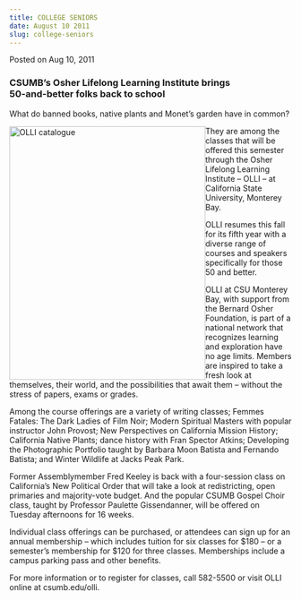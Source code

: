 ```yaml
---
title: COLLEGE SENIORS
date: August 10 2011
slug: college-seniors
---
```





<span class="date">Posted on Aug 10, 2011    </span>
<h3>CSUMB&#x2019;s Osher Lifelong Learning Institute&#xA0;brings<br>
50-and-better folks back to school</br></h3>
<p>What do banned books, native plants and Monet&#x2019;s garden have in
common?</p>
<p><img alt="OLLI catalogue" src="http://news.csumb.edu/sites/default/files/65/attachments/news/images/olli_f11_350.jpg" style="float:left; width:350px; height:453px">They are among the
classes that will be offered this semester through the Osher
Lifelong Learning Institute &#x2013; OLLI &#x2013; at California State
University, Monterey Bay.</img></p>
<p>OLLI resumes this fall for its fifth year with a diverse range
of courses and speakers specifically for those 50 and better.</p>
<p>OLLI at CSU Monterey Bay, with support from the Bernard Osher
Foundation, is part of a national network that recognizes learning
and exploration have no age limits. Members are inspired to take a
fresh look at themselves, their world, and the possibilities that
await them &#x2013; without the stress of papers, exams or grades.</p>
<p>Among the course offerings are a variety of writing classes;
Femmes Fatales: The Dark Ladies of Film Noir; Modern Spiritual
Masters with popular instructor John Provost; New Perspectives on
California Mission History; California Native Plants; dance history
with Fran Spector Atkins; Developing the Photographic Portfolio
taught by Barbara Moon Batista and Fernando Batista; and Winter
Wildlife at Jacks Peak Park.</p>
<p>Former Assemblymember Fred Keeley is back with a four-session
class on California&#x2019;s New Political Order that will take a look at
redistricting, open primaries and majority-vote budget. And the
popular CSUMB Gospel Choir class, taught by Professor Paulette
Gissendanner, will be offered on Tuesday afternoons for 16
weeks.</p>
<p>Individual class offerings can be purchased, or attendees can
sign up for an annual membership &#x2013; which includes tuition for six
classes for $180 &#x2013; or a semester&#x2019;s membership for $120 for three
classes. Memberships include a campus parking pass and other
benefits.</p>
<p>For more information or to register for classes, call 582-5500
or visit OLLI online at csumb.edu/olli.</p>





